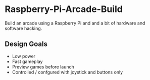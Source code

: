 # Raspberry-Pi-Arcade-Build
Build an arcade using a Raspberry Pi and and a bit of hardware and software hacking.<br>

## Design Goals
- Low power
- Fast gameplay
- Preview games before launch
- Controlled / confgured with joystick and buttons only

